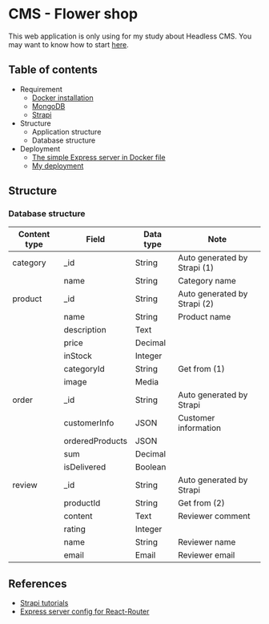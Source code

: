 # CMS - Flower shop
This web application is only using for my study about Headless CMS. You may want to know how to start [here](./HOWTO.md).

## Table of contents
* Requirement
    * [Docker installation](https://www.docker.com/get-started)
    * [MongoDB](https://hub.docker.com/_/mongo/)
    * [Strapi](https://hub.docker.com/r/strapi/strapi/)
* Structure
    * Application structure
    * Database structure
* Deployment
    * [The simple Express server in Docker file](https://github.com/nguyenkhois/expressjs-docker-simple-server)
    * [My deployment](https://hub.docker.com/r/khois/expresssrv/)


## Structure
### Database structure

| Content type | Field | Data type | Note |
|---|---|---|---|
|category|_id| String|Auto generated by Strapi (1)|
||name|String|Category name|
|product|_id|String|Auto generated by Strapi (2)|
||name|String|Product name|
||description|Text||
||price|Decimal||
||inStock|Integer||
||categoryId|String|Get from (1)|
||image|Media||
|order|_id|String|Auto generated by Strapi|
||customerInfo|JSON|Customer information|
||orderedProducts|JSON||
||sum|Decimal||
||isDelivered|Boolean||
|review|_id|String|Auto generated by Strapi|
||productId|String|Get from (2)|
||content|Text|Reviewer comment|
||rating|Integer||
||name|String|Reviewer name|
||email|Email|Reviewer email|

## References
* [Strapi tutorials](https://strapi.io/documentation/tutorials/)
* [Express server config for React-Router](https://github.com/reactjs/react-router-tutorial/blob/master/lessons/11-productionish-server/README.md)
